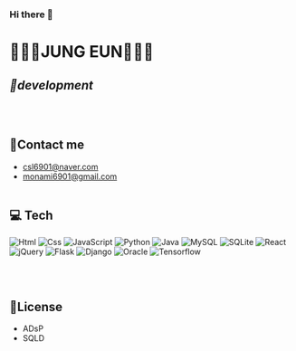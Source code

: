 ### Hi there 👋
<!--
**jjjjjeeee/jjjjjeeee** is a ✨ _special_ ✨ repository because its `README.md` (this file) appears on your GitHub profile.

Here are some ideas to get you started:

- 🔭 I’m currently working on ...
- 🌱 I’m currently learning ...
- 👯 I’m looking to collaborate on ...
- 🤔 I’m looking for help with ...
- 💬 Ask me about ...
- 📫 How to reach me: ...
- 😄 Pronouns: ...
- ⚡ Fun fact: ...
-->
# :cherry_blossom::blossom::rose:JUNG EUN:hibiscus::sunflower::tulip:
## _:baby_chick:development_
<br><br>
## :raised_hands:Contact me

- csl6901@naver.com
- monami6901@gmail.com
<br><br>
## 💻 Tech
<img alt="Html" src ="https://img.shields.io/badge/HTML5-E34F26.svg?&style=for-the-badge&logo=HTML5&logoColor=white"/> <img alt="Css" src ="https://img.shields.io/badge/CSS3-1572B6.svg?&style=for-the-badge&logo=CSS3&logoColor=white"/> <img alt="JavaScript" src ="https://img.shields.io/badge/JavaScriipt-F7DF1E.svg?&style=for-the-badge&logo=JavaScript&logoColor=black"/> <img alt="Python" src ="https://img.shields.io/badge/Python-blue.svg?&style=for-the-badge&logo=Python&logoColor=white"/> <img alt="Java" src ="https://img.shields.io/badge/Java-orange.svg?&style=for-the-badge&logo=Java&logoColor=white"/> <img alt="MySQL" src ="https://img.shields.io/badge/MySQL-4479A1.svg?&style=for-the-badge&logo=MySQL&logoColor=white"/> <img alt="SQLite" src ="https://img.shields.io/badge/SQLite-003B57.svg?&style=for-the-badge&logo=SQLite&logoColor=white"/> <img alt="React" src ="https://img.shields.io/badge/React-61DAFB.svg?&style=for-the-badge&logo=React&logoColor=black"/> <img alt="jQuery" src ="https://img.shields.io/badge/jQuery-0769AD.svg?&style=for-the-badge&logo=jQuery&logoColor=white"/> <img alt="Flask" src ="https://img.shields.io/badge/Flask-000000.svg?&style=for-the-badge&logo=Flask&logoColor=white"/> <img alt="Django" src ="https://img.shields.io/badge/Django-092E20.svg?&style=for-the-badge&logo=Django&logoColor=white"/> <img alt="Oracle" src ="https://img.shields.io/badge/Oracle-F80000.svg?&style=for-the-badge&logo=Oracle&logoColor=white"/> <img alt="Tensorflow" src ="https://img.shields.io/badge/Tensorflow-FF6F00.svg?&style=for-the-badge&logo=Tensorflow&logoColor=white"/> 


<br><br>
## :green_book:License

- ADsP
- SQLD


